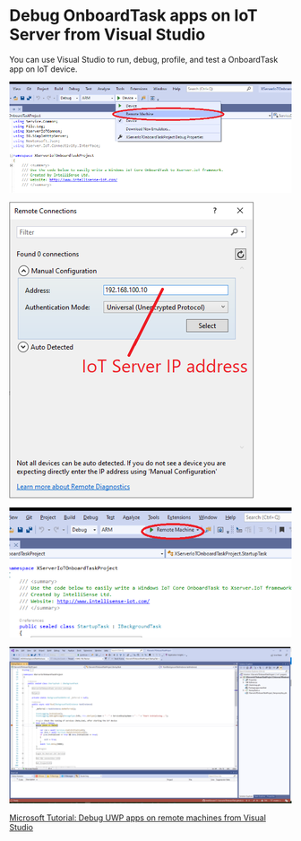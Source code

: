 # Debug OnboardTask apps on IoT Server from Visual Studio

You can use Visual Studio to run, debug, profile, and test a OnboardTask app on IoT device.

![](images/VS4.png)

![](images/VS5.png)

![](images/VS6.png)

![](images/VS7.png)

[Microsoft Tutorial: Debug UWP apps on remote machines from Visual Studio](https://docs.microsoft.com/en-us/visualstudio/debugger/run-windows-store-apps-on-a-remote-machine?view=vs-2019)
